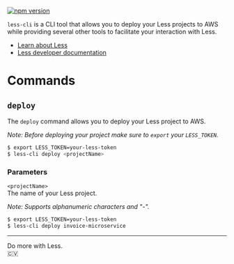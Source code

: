 [![npm version](https://badge.fury.io/js/@chuva.io%2Fless-cli.svg)](https://badge.fury.io/js/@chuva.io%2Fless-cli)

`less-cli` is a CLI tool that allows you to deploy your Less projects to AWS while providing several other tools to facilitate your interaction with Less.

- [Learn about Less](https://chuva-io.notion.site/Less-44d98337e08a46af934364700da05e3a)
- [Less developer documentation](https://chuva-io.notion.site/Developer-documentation-ddbab90913494721b58eca81b3fb7552)

# Commands

## `deploy`

The `deploy` command allows you to deploy your Less project to AWS.

*Note: Before deploying your project make sure to `export` your `LESS_TOKEN`.*

```bash
$ export LESS_TOKEN=your-less-token
$ less-cli deploy <projectName>
```

### Parameters

`<projectName>`  
The name of your Less project.  

*Note: Supports alphanumeric characters and "-".*

```bash
$ export LESS_TOKEN=your-less-token
$ less-cli deploy invoice-microservice
```

---

Do more with Less.  
🇨🇻
